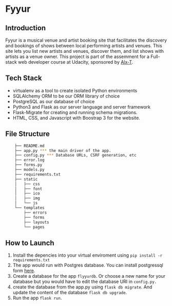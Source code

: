 # Fyyur

## Introduction

Fyyur is a musical venue and artist booking site that facilitates the discovery and bookings of shows between local performing artists and venues. This site lets you list new artists and venues, discover them, and list shows with artists as a venue owner.
This project is part of the assemment for a Full-stack web developer course at Udacity, sponsored by [Alx-T](https://www.alx-t.com/).

## Tech Stack
- virtualenv as a tool to create isolated Python environments
- SQLAlchemy ORM to be our ORM library of choice
- PostgreSQL as our database of choice
- Python3 and Flask as our server language and server framework
- Flask-Migrate for creating and running schema migrations.
- HTML, CSS, and Javascript with Boostrap 3 for the website.

## File Structure
```sh
    ├── README.md
    ├── app.py *** the main driver of the app. 
    ├── config.py *** Database URLs, CSRF generation, etc
    ├── error.log
    ├── forms.py
    ├── models.py
    ├── requirements.txt 
    ├── static
    │   ├── css 
    │   ├── font
    │   ├── ico
    │   ├── img
    │   └── js
    └── templates
        ├── errors
        ├── forms
        ├── layouts
        └── pages
```
 ## How to Launch
 1. Install the depencies into your virtual enviroment using 
      `pip install -r requirements.txt`
 2. The app would run with Postgres database. You can install postgressql form [here](https://www.postgresqltutorial.com/postgresql-python/connect/).
 3. Create a database for the app `flyyurdb`. Or choose a new name for your database but you would have to edit the database URI in `config.py.`
 4. create the database from the app.py using `flask db migrate`. And update the content of the database `flask db upgrade`.
 5. Run the app `flask run`.
 


